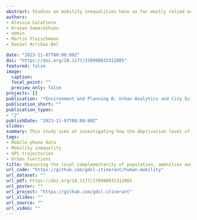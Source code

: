 ```yaml
---
abstract: Studies on mobility inequalities have so far mostly relied on Survey data or Censuses. While such studies have demonstrated that inequalities strongly influence everyday mobility choices, these data sources lack granular information on people’s movements on a daily basis. By capitalising on high spatio-temporal resolution data provided by Spectus.ai, this study aims at investigating how the deprivation level of the area where people live influences the kinds of urban environment they are more likely to use for their everyday activities. To do this, raw GPS trajectories collected in 2019 in Great Britain (GB) are transformed into semantic trajectories where short-time changes and the functional nature of urban contexts are acknowledged as two key dimensions to understand human spatial behaviours. Hourly sequences of stops are extracted from GPS trajectories and enriched with contextual information based on a new area-based classification detecting urban functions. The data exploration shows that some human patterns are widely common across all levels of deprivation, such as the tendency to be mostly exposed to the urban context near the home location. At the same time, we show that differences exist, especially between those who live in the most deprived areas and those who live in the least deprived areas of GB. It appears that people living in the most deprived areas tend to have a less regular working pattern and be more exposed to urban-based functions and well-served areas, while those living in the least deprived areas have a more regular working patterns and are mostly exposed to the countryside and low-density areas. Our approach and results provide new insights on the temporal and contextual dimensions of mobility inequalities, informing on who is exposed to issues characterising certain urban environments.
authors:
- Alessia Calafiore
- Krasen Samardzhiev
- admin
- Martin Fleischmann
- Daniel Arribas-Bel

date: "2023-11-07T00:00:00Z"
doi: "https://doi.org/10.1177/239980832312085"
featured: false
image:
  caption: 
  focal_point: ""
  preview_only: false
projects: []
publication: '*Environment and Planning B: Urban Analytics and City Science*'
publication_short: ""
publication_types:
- "2"
publishDate: "2023-11-07T00:00:00Z"
slides: 
summary: This study aims at investigating how the deprivation level of the area where people live influences the kinds of urban environment they are more likely to use for their everyday activities
tags:
- Mobile phone data
- Mobility inequality
- GPS trajectories
- Urban functions
title: Measuring the local complementarity of population, amenities and digital activities to identify and understand urban areas of interest
url_code: "https://github.com/gdsl-itinerant/human-mobility"
url_dataset: ""
url_pdf: https://doi.org/10.1177/239980832312085
url_poster: ""
url_project: "https://github.com/gdsl-itinerant"
url_slides: ""
url_source: ""
url_video: ""
---
```

